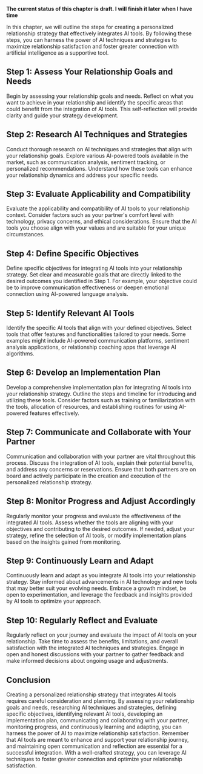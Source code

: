 **The current status of this chapter is draft. I will finish it later when I have time**

In this chapter, we will outline the steps for creating a personalized relationship strategy that effectively integrates AI tools. By following these steps, you can harness the power of AI techniques and strategies to maximize relationship satisfaction and foster greater connection with artificial intelligence as a supportive tool.

Step 1: Assess Your Relationship Goals and Needs
------------------------------------------------

Begin by assessing your relationship goals and needs. Reflect on what you want to achieve in your relationship and identify the specific areas that could benefit from the integration of AI tools. This self-reflection will provide clarity and guide your strategy development.

Step 2: Research AI Techniques and Strategies
---------------------------------------------

Conduct thorough research on AI techniques and strategies that align with your relationship goals. Explore various AI-powered tools available in the market, such as communication analysis, sentiment tracking, or personalized recommendations. Understand how these tools can enhance your relationship dynamics and address your specific needs.

Step 3: Evaluate Applicability and Compatibility
------------------------------------------------

Evaluate the applicability and compatibility of AI tools to your relationship context. Consider factors such as your partner's comfort level with technology, privacy concerns, and ethical considerations. Ensure that the AI tools you choose align with your values and are suitable for your unique circumstances.

Step 4: Define Specific Objectives
----------------------------------

Define specific objectives for integrating AI tools into your relationship strategy. Set clear and measurable goals that are directly linked to the desired outcomes you identified in Step 1. For example, your objective could be to improve communication effectiveness or deepen emotional connection using AI-powered language analysis.

Step 5: Identify Relevant AI Tools
----------------------------------

Identify the specific AI tools that align with your defined objectives. Select tools that offer features and functionalities tailored to your needs. Some examples might include AI-powered communication platforms, sentiment analysis applications, or relationship coaching apps that leverage AI algorithms.

Step 6: Develop an Implementation Plan
--------------------------------------

Develop a comprehensive implementation plan for integrating AI tools into your relationship strategy. Outline the steps and timeline for introducing and utilizing these tools. Consider factors such as training or familiarization with the tools, allocation of resources, and establishing routines for using AI-powered features effectively.

Step 7: Communicate and Collaborate with Your Partner
-----------------------------------------------------

Communication and collaboration with your partner are vital throughout this process. Discuss the integration of AI tools, explain their potential benefits, and address any concerns or reservations. Ensure that both partners are on board and actively participate in the creation and execution of the personalized relationship strategy.

Step 8: Monitor Progress and Adjust Accordingly
-----------------------------------------------

Regularly monitor your progress and evaluate the effectiveness of the integrated AI tools. Assess whether the tools are aligning with your objectives and contributing to the desired outcomes. If needed, adjust your strategy, refine the selection of AI tools, or modify implementation plans based on the insights gained from monitoring.

Step 9: Continuously Learn and Adapt
------------------------------------

Continuously learn and adapt as you integrate AI tools into your relationship strategy. Stay informed about advancements in AI technology and new tools that may better suit your evolving needs. Embrace a growth mindset, be open to experimentation, and leverage the feedback and insights provided by AI tools to optimize your approach.

Step 10: Regularly Reflect and Evaluate
---------------------------------------

Regularly reflect on your journey and evaluate the impact of AI tools on your relationship. Take time to assess the benefits, limitations, and overall satisfaction with the integrated AI techniques and strategies. Engage in open and honest discussions with your partner to gather feedback and make informed decisions about ongoing usage and adjustments.

Conclusion
----------

Creating a personalized relationship strategy that integrates AI tools requires careful consideration and planning. By assessing your relationship goals and needs, researching AI techniques and strategies, defining specific objectives, identifying relevant AI tools, developing an implementation plan, communicating and collaborating with your partner, monitoring progress, and continuously learning and adapting, you can harness the power of AI to maximize relationship satisfaction. Remember that AI tools are meant to enhance and support your relationship journey, and maintaining open communication and reflection are essential for a successful integration. With a well-crafted strategy, you can leverage AI techniques to foster greater connection and optimize your relationship satisfaction.
